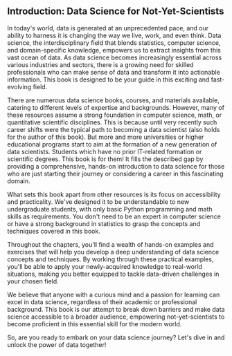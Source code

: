 ## Introduction: Data Science for Not-Yet-Scientists

In today's world, data is generated at an unprecedented pace, and our ability to harness it is changing the way we live, work, and even think. Data science, the interdisciplinary field that blends statistics, computer science, and domain-specific knowledge, empowers us to extract insights from this vast ocean of data. As data science becomes increasingly essential across various industries and sectors, there is a growing need for skilled professionals who can make sense of data and transform it into actionable information. This book is designed to be your guide in this exciting and fast-evolving field.

There are numerous data science books, courses, and materials available, catering to different levels of expertise and backgrounds. However, many of these resources assume a strong foundation in computer science, math, or quantitative scientific disciplines. This is because until very recently such career shifts were the typical path to becoming a data scientist (also holds for the author of this book). But more and more universities or higher educational programs start to aim at the formation of a new generation of data scientists. Students which have no prior IT-related formation or scientific degrees. This book is for them! It fills the described gap by providing a comprehensive, hands-on introduction to data science for those who are just starting their journey or considering a career in this fascinating domain.

What sets this book apart from other resources is its focus on accessibility and practicality. We've designed it to be understandable to new undergraduate students, with only basic Python programming and math skills as requirements. You don't need to be an expert in computer science or have a strong background in statistics to grasp the concepts and techniques covered in this book.

Throughout the chapters, you'll find a wealth of hands-on examples and exercises that will help you develop a deep understanding of data science concepts and techniques. By working through these practical examples, you'll be able to apply your newly-acquired knowledge to real-world situations, making you better equipped to tackle data-driven challenges in your chosen field.

We believe that anyone with a curious mind and a passion for learning can excel in data science, regardless of their academic or professional background. This book is our attempt to break down barriers and make data science accessible to a broader audience, empowering not-yet-scientists to become proficient in this essential skill for the modern world.

So, are you ready to embark on your data science journey? Let's dive in and unlock the power of data together!
